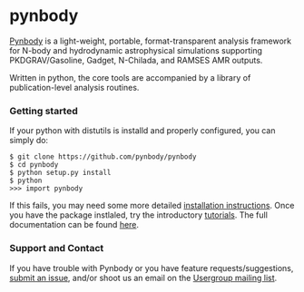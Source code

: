 pynbody
=======

[Pynbody](https://github.com/pynbody/pynbody) is a light-weight,
portable, format-transparent analysis framework for N-body and
hydrodynamic astrophysical simulations supporting PKDGRAV/Gasoline,
Gadget, N-Chilada, and RAMSES AMR outputs.

Written in python, the core tools are accompanied by a library of
publication-level analysis routines.

### Getting started 

If your python with distutils is installd and properly configured, you can simply do:

```
$ git clone https://github.com/pynbody/pynbody
$ cd pynbody
$ python setup.py install
$ python
>>> import pynbody
```

If this fails, you may need some more detailed [installation
instructions](http://pynbody.github.io/pynbody/installation.html). Once
you have the package instlaled, try the introductory
[tutorials](http://pynbody.github.io/pynbody/tutorials/tutorials.html).
The full documentation can be found
[here](http://pynbody.github.io/pynbody/).

### Support and Contact 

If you have trouble with Pynbody or you have feature
requests/suggestions, [submit an issue](https://github.com/pynbody/pynbody/issues), 
and/or shoot us an email on the [Usergroup mailing
list](https://groups.google.com/forum/?fromgroups#!forum/pynbody-users).
